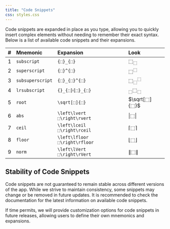 ```yaml
---
title: "Code Snippets"
css: styles.css
---
```


Code snippets are expanded in place as you type, allowing you to quickly insert complex elements without needing to remember their exact syntax. Below is a list of available code snippets and their expansions.

|  \# | Mnemonic         | Expansion                     | Look                          |
| --: | :--------------- | :---------------------------- | :---------------------------- |
|   1 | `subscript`      | `{⬚}_{⬚}`                     | $⬚_⬚$                         |
|   2 | `superscript`    | `{⬚}^{⬚}`                     | $⬚^⬚$                         |
|   3 | `subsuperscript` | `{⬚}_{⬚}^{⬚}`                 | $⬚_⬚^⬚$                       |
|   4 | `lrsubscript`    | `{}_{⬚}{⬚}_{⬚}`               | ${}_⬚ ⬚_⬚$                    |
|   5 | `root`           | `\sqrt[⬚]{⬚}`                 | $\sqrt[⬚]{⬚}$                 |
|   6 | `abs`            | `\left\lvert  ⬚\right\rvert`   | $\left\lvert ⬚\right\rvert$   |
|   7 | `ceil`           | `\left\lceil  ⬚\right\rceil`   | $\left\lceil ⬚\right\rceil$   |
|   8 | `floor`          | `\left\lfloor ⬚\right\rfloor` | $\left\lfloor ⬚\right\rfloor$ |
|   9 | `norm`           | `\left\lVert  ⬚\right\rVert`   | $\left\lVert ⬚\right\rVert$   |

## Stability of Code Snippets

Code snippets are not guaranteed to remain stable across different versions of the app. While we strive to maintain consistency, some snippets may change or be removed in future updates. It is recommended to check the documentation for the latest information on available code snippets.

If time permits, we will provide customization options for code snippets in future releases, allowing users to define their own mnemonics and expansions.
